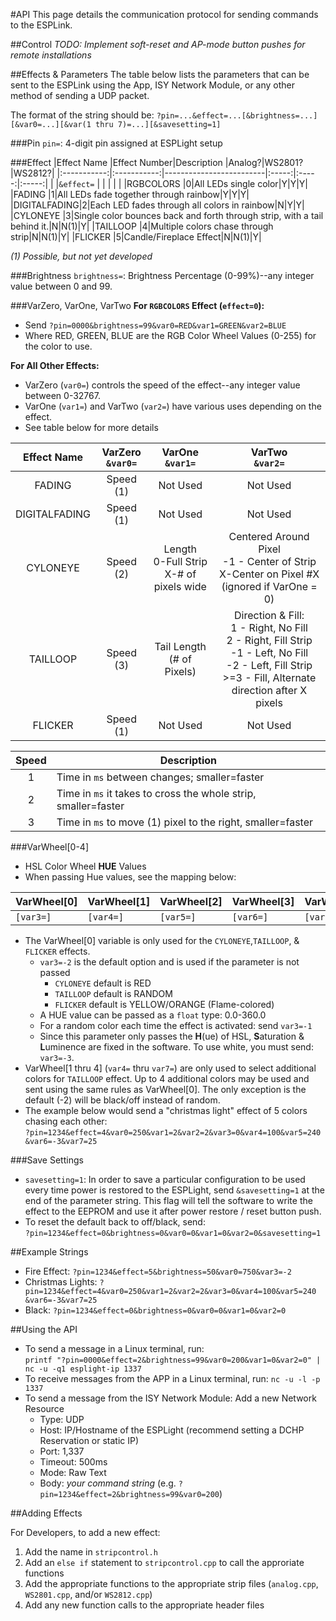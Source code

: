 #API
This page details the communication protocol for sending commands to the ESPLink.

##Control
*TODO: Implement soft-reset and AP-mode button pushes for remote installations*

##Effects & Parameters
The table below lists the parameters that can be sent to the ESPLink using the App, ISY Network Module, or any other method of sending a UDP packet.

The format of the string should be: 
`?pin=...&effect=...[&brightness=...][&var0=...][&var(1 thru 7)=...][&savesetting=1]`

###Pin
`pin=`:	4-digit pin assigned at ESPLight setup

###Effect
|Effect Name  |Effect Number|Description              |Analog?|WS2801?|WS2812?|
|:-----------:|:-----------:|-------------------------|:-----:|:-----:|:-----:|
|             |`&effect=`   |                         |       |       |       |
|RGBCOLORS    |0|All LEDs single color|Y|Y|Y|
|FADING       |1|All LEDs fade together through rainbow|Y|Y|Y|
|DIGITALFADING|2|Each LED fades through all colors in rainbow|N|Y|Y|
|CYLONEYE     |3|Single color bounces back and forth through strip, with a tail behind it.|N|N(1)|Y|
|TAILLOOP     |4|Multiple colors chase through strip|N|N(1)|Y|
|FLICKER      |5|Candle/Fireplace Effect|N|N(1)|Y|

*(1) Possible, but not yet developed*

###Brightness
`brightness=`: Brightness Percentage (0-99%)--any integer value between 0 and 99.

###VarZero, VarOne, VarTwo
**For `RGBCOLORS` Effect (`effect=0`):** 

* Send `?pin=0000&brightness=99&var0=RED&var1=GREEN&var2=BLUE`
* Where RED, GREEN, BLUE are the RGB Color Wheel Values (0-255) for the color to use.

**For All Other Effects:**

* VarZero (`var0=`) controls the speed of the effect--any integer value between 0-32767.
* VarOne (`var1=`) and VarTwo (`var2=`) have various uses depending on the effect.
* See table below for more details

|Effect Name  |VarZero<br />`&var0=`|VarOne<br />`&var1=`|VarTwo<br />`&var2=`|
|:-----------:|:--------------:|:-------------:|:-------------:|
|FADING       |Speed (1)       |Not Used       |Not Used       |
|DIGITALFADING|Speed (1)       |Not Used       |Not Used       |
|CYLONEYE     |Speed (2)       |Length<br />0-Full Strip<br />X-# of pixels wide|Centered Around Pixel<br />-1 - Center of Strip<br />X-Center on Pixel #X<br />(ignored if VarOne = 0)|
|TAILLOOP     |Speed (3)       |Tail Length<br />(# of Pixels)|Direction & Fill:<br />1 - Right, No Fill<br />2 - Right, Fill Strip<br />-1 - Left, No Fill<br />-2 - Left, Fill Strip<br />>=3 - Fill, Alternate direction after X pixels|
|FLICKER      |Speed (1)       |Not Used       |Not Used       |

|Speed|Description|
|:---:|-----------|
|1    |Time in `ms` between changes; smaller=faster|
|2    |Time in `ms` it takes to cross the whole strip, smaller=faster|
|3    |Time in `ms` to move (1) pixel to the right, smaller=faster|

###VarWheel[0-4]

* HSL Color Wheel **HUE** Values
* When passing Hue values, see the mapping below:

|VarWheel[0]|VarWheel[1]|VarWheel[2]|VarWheel[3]|VarWheel[4]|
|-----------|-----------|-----------|-----------|-----------|
|`[var3=]`  |`[var4=]`  |`[var5=]`  |`[var6=]`  |`[var7=]`  |

* The VarWheel[0] variable is only used for the `CYLONEYE`,`TAILLOOP`, & `FLICKER` effects.
    * `var3=-2` is the default option and is used if the parameter is not passed
        - `CYLONEYE` default is RED
        - `TAILLOOP` default is RANDOM
        - `FLICKER` default is YELLOW/ORANGE (Flame-colored)
    * A HUE value can be passed as a `float` type: 0.0-360.0
    * For a random color each time the effect is activated: send `var3=-1`
    * Since this parameter only passes the **H**(ue) of HSL, **S**aturation & **L**uminence are fixed in the software. To use white, you must send: `var3=-3`.
* VarWheel[1 thru 4] (`var4=` thru `var7=`) are only used to select additional colors for `TAILLOOP` effect.  Up to 4 additional colors may be used and sent using the same rules as VarWheel[0]. The only exception is the default (-2) will be black/off instead of random.
* The example below would send a "christmas light" effect of 5 colors chasing each other:<br />`?pin=1234&effect=4&var0=250&var1=2&var2=2&var3=0&var4=100&var5=240 &var6=-3&var7=25`

###Save Settings

* `savesetting=1`: In order to save a particular configuration to be used every time power is restored to the ESPLight, send `&savesetting=1` at the end of the parameter string.  This flag will tell the software to write the effect to the EEPROM and use it after power restore / reset button push.
* To reset the default back to off/black, send:<br />`?pin=1234&effect=0&brightness=0&var0=0&var1=0&var2=0&savesetting=1`

##Example Strings

* Fire Effect: `?pin=1234&effect=5&brightness=50&var0=750&var3=-2`
* Christmas Lights: `?pin=1234&effect=4&var0=250&var1=2&var2=2&var3=0&var4=100&var5=240 &var6=-3&var7=25`
* Black: `?pin=1234&effect=0&brightness=0&var0=0&var1=0&var2=0`

##Using the API

* To send a message in a Linux terminal, run:<br />`printf "?pin=0000&effect=2&brightness=99&var0=200&var1=0&var2=0" | nc -u -q1 esplight-ip 1337`
* To receive messages from the APP in a Linux terminal, run: `nc -u -l -p 1337`
* To send a message from the ISY Network Module: Add a new Network Resource
    + Type: UDP
    + Host: IP/Hostname of the ESPLight (recommend setting a DCHP Reservation or static IP)
    + Port: 1,337
    + Timeout: 500ms
    + Mode: Raw Text
    + Body: *your command string* (e.g. `?pin=1234&effect=2&brightness=99&var0=200`)

##Adding Effects

For Developers, to add a new effect:

1. Add the name in `stripcontrol.h`
2. Add an `else if` statement to `stripcontrol.cpp` to call the approriate functions
3. Add the appropriate functions to the appropriate strip files (`analog.cpp`, `WS2801.cpp`, and/or `WS2812.cpp`)
4. Add any new function calls to the appropriate header files
